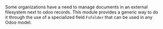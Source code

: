 Some organizations have a need to manage documents in an external filesystem next to odoo records. This module provides a generic way to do it through the use of a specialized field `FsFolder` that can be used in any Odoo model.
